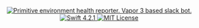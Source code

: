 <p align="center">
    <a href="https://github.com/3a4oT/pehr">
        <img src="https://img.shields.io/badge/vapor-3.1-blue.svg" alt="Primitive environment health reporter. Vapor 3 based slack bot.">
    </a>
    <a href="https://swift.org">
        <img src="http://img.shields.io/badge/swift-4.2.1-brightgreen.svg" alt="Swift 4.2.1">
    </a>
    <a href="LICENSE">
        <img src="http://img.shields.io/badge/license-MIT-brightgreen.svg" alt="MIT License">
    </a>
</p>
